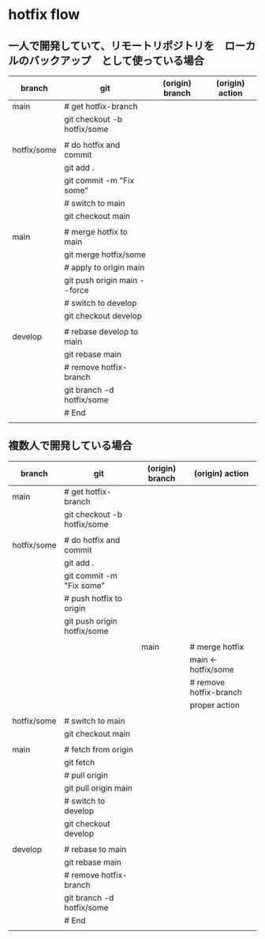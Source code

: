 # hotfix flow

## 一人で開発していて、リモートリポジトリを　ローカルのバックアップ　として使っている場合
| branch      | git                          | (origin) branch | (origin) action |
| ----------- | ---------------------------- | --------------- | --------------- |
| main        | # get hotfix-branch          |                 |                 |
|             | git checkout -b hotfix/some  |                 |                 |
|             |                              |                 |                 |
| hotfix/some | # do hotfix and commit       |                 |                 |
|             | git add .                    |                 |                 |
|             | git commit -m "Fix some"     |                 |                 |
|             | # switch to main             |                 |                 |
|             | git checkout main            |                 |                 |
|             |                              |                 |                 |
| main        | # merge hotfix to main       |                 |                 |
|             | git merge hotfix/some        |                 |                 |
|             | # apply to origin main       |                 |                 |
|             | git push origin main --force |                 |                 |
|             | # switch to develop          |                 |                 |
|             | git checkout develop         |                 |                 |
|             |                              |                 |                 |
| develop     | # rebase develop to main     |                 |                 |
|             | git rebase main              |                 |                 |
|             | # remove hotfix-branch       |                 |                 |
|             | git branch -d hotfix/some    |                 |                 |
|             | # End                        |                 |                 |
|             |                              |                 |                 |


## 複数人で開発している場合
| branch      | git                         | (origin) branch | (origin) action        |
| ----------- | --------------------------- | --------------- | ---------------------- |
| main        | # get hotfix-branch         |                 |                        |
|             | git checkout -b hotfix/some |                 |                        |
|             |                             |                 |                        |
| hotfix/some | # do hotfix and commit      |                 |                        |
|             | git add .                   |                 |                        |
|             | git commit -m "Fix some"    |                 |                        |
|             | # push hotfix to origin     |                 |                        |
|             | git push origin hotfix/some |                 |                        |
|             |                             |                 |                        |
|             |                             | main            | # merge hotfix         |
|             |                             |                 | main <- hotfix/some    |
|             |                             |                 | # remove hotfix-branch |
|             |                             |                 | proper action          |
|             |                             |                 |                        |
| hotfix/some | # switch to main            |                 |                        |
|             | git checkout main           |                 |                        |
|             |                             |                 |                        |
| main        | # fetch from origin         |                 |                        |
|             | git fetch                   |                 |                        |
|             | # pull origin               |                 |                        |
|             | git pull origin main        |                 |                        |
|             | # switch to develop         |                 |                        |
|             | git checkout develop        |                 |                        |
|             |                             |                 |                        |
| develop     | # rebase to main            |                 |                        |
|             | git rebase main             |                 |                        |
|             | # remove hotfix-branch      |                 |                        |
|             | git branch -d hotfix/some   |                 |                        |
|             | # End                       |                 |                        |
|             |                             |                 |                        |